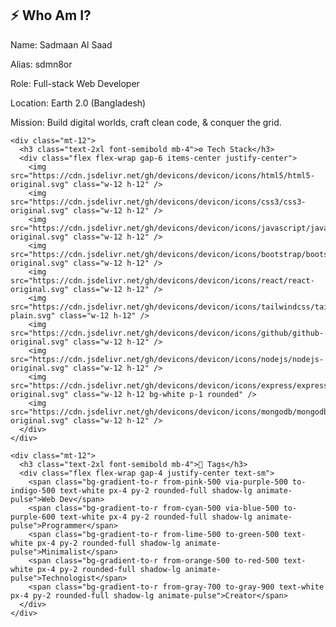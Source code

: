 <section id="about" class="py-16 text-white bg-[#0d0d0d]">
  <div class="container mx-auto px-6">
    <h2 class="text-4xl font-bold mb-10">
      <span class="text-orange-500">⚡</span> Who Am I?
    </h2>
    <div class="bg-[#121212] rounded-xl p-6 shadow-xl border border-[#222]">
      <p><span class="text-green-400 font-semibold">Name:</span> Sadmaan Al Saad</p>
      <p><span class="text-green-400 font-semibold">Alias:</span> sdmn8or</p>
      <p><span class="text-green-400 font-semibold">Role:</span> Full-stack Web Developer</p>
      <p><span class="text-green-400 font-semibold">Location:</span> Earth 2.0 (Bangladesh)</p>
      <p><span class="text-green-400 font-semibold">Mission:</span> Build digital worlds, craft clean code, & conquer the grid.</p>
    </div>

    <div class="mt-12">
      <h3 class="text-2xl font-semibold mb-4">⚙️ Tech Stack</h3>
      <div class="flex flex-wrap gap-6 items-center justify-center">
        <img src="https://cdn.jsdelivr.net/gh/devicons/devicon/icons/html5/html5-original.svg" class="w-12 h-12" />
        <img src="https://cdn.jsdelivr.net/gh/devicons/devicon/icons/css3/css3-original.svg" class="w-12 h-12" />
        <img src="https://cdn.jsdelivr.net/gh/devicons/devicon/icons/javascript/javascript-original.svg" class="w-12 h-12" />
        <img src="https://cdn.jsdelivr.net/gh/devicons/devicon/icons/bootstrap/bootstrap-original.svg" class="w-12 h-12" />
        <img src="https://cdn.jsdelivr.net/gh/devicons/devicon/icons/react/react-original.svg" class="w-12 h-12" />
        <img src="https://cdn.jsdelivr.net/gh/devicons/devicon/icons/tailwindcss/tailwindcss-plain.svg" class="w-12 h-12" />
        <img src="https://cdn.jsdelivr.net/gh/devicons/devicon/icons/github/github-original.svg" class="w-12 h-12" />
        <img src="https://cdn.jsdelivr.net/gh/devicons/devicon/icons/nodejs/nodejs-original.svg" class="w-12 h-12" />
        <img src="https://cdn.jsdelivr.net/gh/devicons/devicon/icons/express/express-original.svg" class="w-12 h-12 bg-white p-1 rounded" />
        <img src="https://cdn.jsdelivr.net/gh/devicons/devicon/icons/mongodb/mongodb-original.svg" class="w-12 h-12" />
      </div>
    </div>

    <div class="mt-12">
      <h3 class="text-2xl font-semibold mb-4">🚀 Tags</h3>
      <div class="flex flex-wrap gap-4 justify-center text-sm">
        <span class="bg-gradient-to-r from-pink-500 via-purple-500 to-indigo-500 text-white px-4 py-2 rounded-full shadow-lg animate-pulse">Web Dev</span>
        <span class="bg-gradient-to-r from-cyan-500 via-blue-500 to-purple-600 text-white px-4 py-2 rounded-full shadow-lg animate-pulse">Programmer</span>
        <span class="bg-gradient-to-r from-lime-500 to-green-500 text-white px-4 py-2 rounded-full shadow-lg animate-pulse">Minimalist</span>
        <span class="bg-gradient-to-r from-orange-500 to-red-500 text-white px-4 py-2 rounded-full shadow-lg animate-pulse">Technologist</span>
        <span class="bg-gradient-to-r from-gray-700 to-gray-900 text-white px-4 py-2 rounded-full shadow-lg animate-pulse">Creator</span>
      </div>
    </div>
  </div>
</section>
